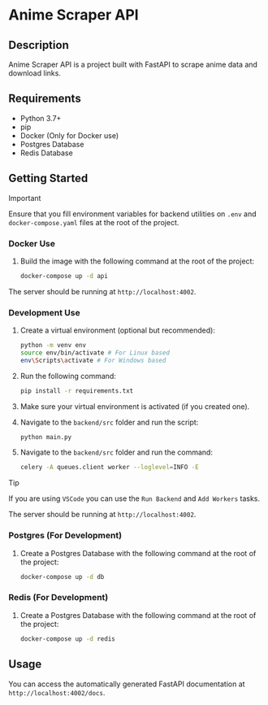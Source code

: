 # Anime Scraper API

## Description

Anime Scraper API is a project built with FastAPI to scrape anime data and download links.

## Requirements

- Python 3.7+
- pip
- Docker (Only for Docker use)
- Postgres Database
- Redis Database

## Getting Started

> [!IMPORTANT]
> Ensure that you fill environment variables for backend utilities on `.env` and `docker-compose.yaml` files at the root of the project.

### Docker Use

1. Build the image with the following command at the root of the project:

   ```bash
   docker-compose up -d api
   ```

The server should be running at `http://localhost:4002`.

### Development Use

1. Create a virtual environment (optional but recommended):

   ```bash
   python -m venv env
   source env/bin/activate # For Linux based
   env\Scripts\activate # For Windows based
   ```

2. Run the following command:

   ```bash
   pip install -r requirements.txt
   ```

3. Make sure your virtual environment is activated (if you created one).

4. Navigate to the `backend/src` folder and run the script:

   ```bash
   python main.py
   ```

5. Navigate to the `backend/src` folder and run the command:

   ```bash
   celery -A queues.client worker --loglevel=INFO -E
   ```

> [!TIP]
> If you are using `VSCode` you can use the `Run Backend` and `Add Workers` tasks.

The server should be running at `http://localhost:4002`.

### Postgres (For Development)

1. Create a Postgres Database with the following command at the root of the project:

   ```bash
   docker-compose up -d db
   ```


### Redis (For Development)

1. Create a Postgres Database with the following command at the root of the project:

   ```bash
   docker-compose up -d redis
   ```

## Usage

You can access the automatically generated FastAPI documentation at `http://localhost:4002/docs`.
